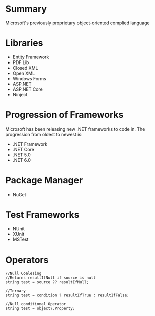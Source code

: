 # Summary
Microsoft's previously proprietary object-oriented complied language

# Libraries
- Entity Framework
- PDF Lib
- Closed XML
- Open XML
- Windows Forms
- ASP.NET
- ASP.NET Core
- Ninject

# Progression of Frameworks
Microsoft has been releasing new .NET frameworks to code in. The progression from oldest to newest is:
- .NET Framework
- .NET Core
- .NET 5.0
- .NET 6.0

# Package Manager
- NuGet

# Test Frameworks
- NUnit
- XUnit
- MSTest
# Operators
```
//Null Coalesing
//Returns resultIfNull if source is null
string test = source ?? resultIfNull;

//Ternary
string test = condition ? resultIfTrue : resultIfFalse;

//Null conditional Operator
string test = object?.Property;
```
